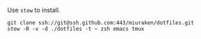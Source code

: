 Use `stow` to install.

```
git clone ssh://git@ssh.github.com:443/miuraken/dotfiles.git
stow -R -v -d ./dotfiles -t ~ zsh emacs tmux
```
